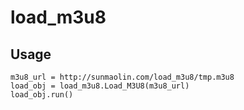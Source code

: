 # load_m3u8

## Usage
```
m3u8_url = http://sunmaolin.com/load_m3u8/tmp.m3u8
load_obj = load_m3u8.Load_M3U8(m3u8_url)
load_obj.run()
```